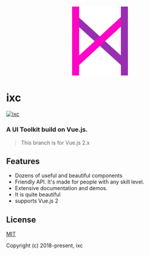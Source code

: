 <p align="center">
  <a>
    <img width="150" src="./assets/IXC.png">
  </a>
</p>

# ixc
[![ixc](https://img.shields.io/npm/v/ixc.svg?style=flat-square)](https://www.npmjs.com/package/ixc)

### A UI Toolkit build on Vue.js.

> This branch is for Vue.js 2.x

## Features

- Dozens of useful and beautiful components
- Friendly API. It's made for people with any skill level.
- Extensive documentation and demos.
- It is quite beautiful
- supports Vue.js 2

## License
[MIT](http://opensource.org/licenses/MIT)

Copyright (c) 2018-present, ixc
